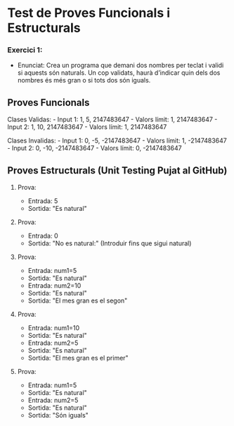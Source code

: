 # Test de Proves Funcionals  i Estructurals



### Exercici 1:
- Enunciat: Crea un programa que demani dos nombres per teclat i validi si aquests són naturals. Un cop validats, haurà d’indicar quin dels dos nombres és més gran o si tots dos són iguals.

## Proves Funcionals

Clases Validas:
    - Input 1: 1, 5, 2147483647
        - Valors límit: 1, 2147483647
    - Input 2: 1, 10, 2147483647
        - Valors límit: 1, 2147483647

Clases Invalidas:
    - Input 1: 0, -5, -2147483647
        - Valors límit: 1, -2147483647
    - Input 2: 0, -10, -2147483647
        - Valors límit: 0, -2147483647

## Proves Estructurals (Unit Testing Pujat al GitHub)

1. Prova:
    - Entrada: 5
    - Sortida: "Es natural"

2. Prova:
    - Entrada: 0
    - Sortida: "No es natural:" (Introduir fins que sigui natural)

3. Prova:
    - Entrada: num1=5
    - Sortida: "Es natural"
    - Entrada: num2=10
    - Sortida: "Es natural" 
    - Sortida: "El mes gran es el segon" 

4. Prova:
    - Entrada: num1=10
    - Sortida: "Es natural"
    - Entrada: num2=5
    - Sortida: "Es natural" 
    - Sortida: "El mes gran es el primer" 

5. Prova:
    - Entrada: num1=5
    - Sortida: "Es natural"
    - Entrada: num2=5
    - Sortida: "Es natural" 
    - Sortida: "Són iguals" 
